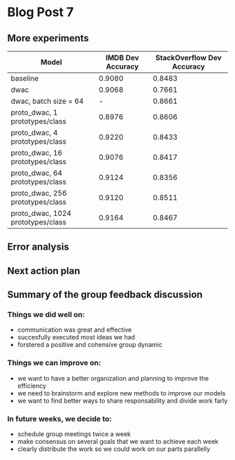 # Blog Post 7

## More experiments
| Model                              |  IMDB Dev Accuracy | StackOverflow Dev Accuracy |
|------------------------------------|--------------------|----------------------------|
| baseline                           |             0.9080 |                     0.8483 |
| dwac                               |             0.9068 |                     0.7661 |
| dwac, batch size = 64              |                  - |                     0.8661 |
| proto_dwac, 1 prototypes/class     |             0.8976 |                     0.8606 |
| proto_dwac, 4 prototypes/class     |             0.9220 |                     0.8433 |
| proto_dwac, 16 prototypes/class    |             0.9076 |                     0.8417 |
| proto_dwac, 64 prototypes/class    |             0.9124 |                     0.8356 |
| proto_dwac, 256 prototypes/class   |             0.9120 |                     0.8511 |
| proto_dwac, 1024 prototypes/class  |             0.9164 |                     0.8467 |

## Error analysis

## Next action plan

## Summary of the group feedback discussion

### Things we did well on:
* communication was great and effective
* succesfully executed most ideas we had
* forstered a positive and cohensive group dynamic

### Things we can improve on:
* we want to have a better organization and planning to improve the efficiency
* we need to brainstorm and explore new methods to improve our models
* we want to find better ways to share responsability and divide work farly

### In future weeks, we decide to:
* schedule group meetings twice a week
* make consensus on several goals that we want to achieve each week
* clearly distribute the work so we could work on our parts parallelly
